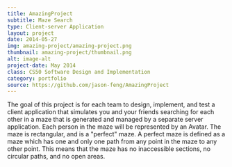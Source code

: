 ```yaml
---
title: AmazingProject
subtitle: Maze Search
type: Client-server Application
layout: project
date: 2014-05-27
img: amazing-project/amazing-project.png
thumbnail: amazing-project/thumbnail.png
alt: image-alt
project-date: May 2014
class: CS50 Software Design and Implementation
category: portfolio
source: https://github.com/jason-feng/AmazingProject
---
```

The goal of this project is for each team to design, implement, and test a client application that simulates you and your friends searching for each other in a maze that is generated and managed by a separate server application. Each person in the maze will be represented by an Avatar. The maze is rectangular, and is a "perfect" maze. A perfect maze is defined as a maze which has one and only one path from any point in the maze to any other point. This means that the maze has no inaccessible sections, no circular paths, and no open areas.
